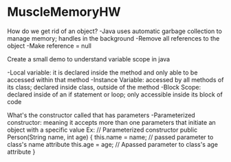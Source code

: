 # MuscleMemoryHW
How do we get rid of an object?
-Java uses automatic garbage collection to manage memory; handles in the background
-Remove all references to the object
-Make reference = null

Create a small demo to understand variable scope in java

-Local variable: it is declared inside the method and only able to be accessed within that method
-Instance Variable: accessed by all methods of its class; declared inside class, outside of the method
-Block Scope: declared inside of an if statement or loop; only accessible inside its block of code


What's the constructor called that has parameters
-Parameterized constructor: meaning it accepts more than one parameters that initiate an object with a specific value
Ex: 
// Parameterized constructor
    public Person(String name, int age) {
        this.name = name; // passed parameter to class's name attribute
        this.age = age;   // Apassed parameter to class's age attribute
    }

